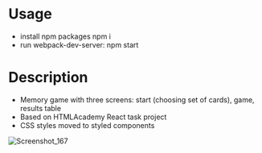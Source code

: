 # Usage
* install npm packages npm i
* run webpack-dev-server: npm start

# Description 

* Memory game with three screens: start (choosing set of cards), game, results table
* Based on HTMLAcademy React task project
* CSS styles moved to styled components

![Screenshot_167](https://github.com/shegol2020/memory-game/assets/70282983/ef960508-b9c0-47bc-99ec-8e6a0db63f79)
